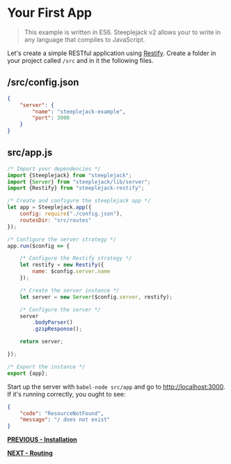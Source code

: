 # Your First App

> This example is written in ES6. Steeplejack v2 allows your to write in any language that compiles to JavaScript.

Let's create a simple RESTful application using [Restify](http://restify.com). Create a folder in your project called `/src` and in it
the following files.

## /src/config.json

```json
{
    "server": {
        "name": "steeplejack-example",
        "port": 3000
    }
}
```

## src/app.js

```javascript
/* Import your dependencies */
import {Steeplejack} from "steeplejack";
import {Server} from "steeplejack/lib/server";
import {Restify} from "steeplejack-restify";

/* Create and configure the steeplejack app */
let app = Steeplejack.app({
    config: require("./config.json"),
    routesDir: "src/routes"
});

/* Configure the server strategy */
app.run($config => {

    /* Configure the Restify strategy */
    let restify = new Restify({
        name: $config.server.name
    });

    /* Create the server instance */
    let server = new Server($config.server, restify);

    /* Configure the server */
    server
        .bodyParser()
        .gzipResponse();

    return server;

});

/* Export the instance */
export {app};
```

Start up the server with `babel-node src/app` and go to [http://localhost:3000](http://localhost:3000). If it's running correctly, you ought
to see:

```json
{
    "code": "ResourceNotFound",
    "message": "/ does not exist"
}
```

**[PREVIOUS - Installation](index.md)**

**[NEXT - Routing](03-routing.md)**

